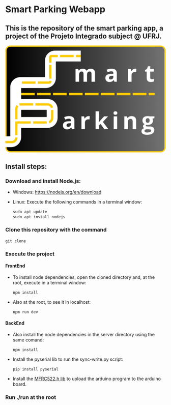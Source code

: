 # Smart Parking Webapp

## This is the repository of the smart parking app, a project of the Projeto Integrado subject @ UFRJ.

![smart-parking-logo](https://github.com/Erickdeop/Smart-Parking-App/blob/main/src/assets/smart-parking-logo.png 'Smart Parking')

## Install steps:

### Download and install Node.js:

- Windows: https://nodejs.org/en/download
- Linux: Execute the following commands in a terminal window:

  ```
  sudo apt update
  sudo apt install nodejs
  ```

### Clone this repository with the command

```
git clone
```

### Execute the project

#### FrontEnd
- To install node dependencies, open the cloned directory and, at the root,
  execute in a terminal window:
  ```
  npm install
  ```
- Also at the root, to see it in localhost:
  ```
  npm run dev
  ```

#### BackEnd
- Also install the node dependencies in the server directory using the same comand:
  ```
  npm install
  ```
- Install the pyserial lib to run the sync-write.py script:
  ```
  pip install pyserial
  ```
- Install the [MFRC522.h lib](https://github.com/miguelbalboa/rfid) to upload the arduino program to the arduino board.

### Run ./run at the root
